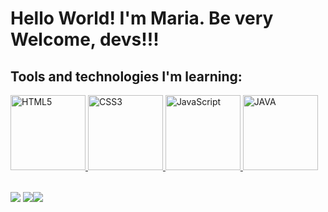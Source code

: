 # Hello World! I'm Maria. Be very Welcome, devs!!!

## Tools and technologies I'm learning:
<table>
  <a href="https://github.com/MaluCantarelli">
  <img src="https://img.icons8.com/color/2x/html-5.png" width="120" alt="HTML5">
  <img src="https://img.icons8.com/color/2x/css3.png" width="120" alt="CSS3">
  <img src="https://static.vecteezy.com/system/resources/previews/027/127/560/non_2x/javascript-logo-javascript-icon-transparent-free-png.png" width="120" alt="JavaScript">
  <img src= "https://img.icons8.com/?size=100&id=13679&format=png&color=000000" width="120" alt="JAVA" >

</table>

  <div> 
    <a href="https://www.instagram.com/malucantarelli_/" target="_blank"><img src="https://img.shields.io/badge/-Instagram-%23E4405F?style=for-the-badge&logo=instagram&logoColor=white" target="_blank"></a>
        <a href = "mailto: marialcantarelli@gmail.com"><img src="https://img.shields.io/badge/-Gmail-%23333?style=for-the-badge&logo=gmail&logoColor=white" target="_blank </a> 
         <a href="https://www.linkedin.com/in/maria-lu%C3%ADsa-cantarelli-menezes-37505028a/" target="_blank"><img src="https://img.shields.io/badge/-LinkedIn-%230077B5?style=for-the-badge&logo=linkedin&logoColor=white" target="_blank"></a> 
  
  </div>
